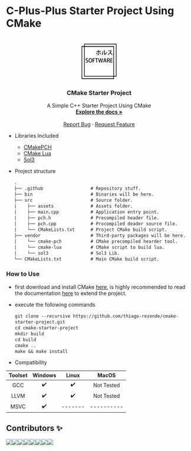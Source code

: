 # C-Plus-Plus Starter Project Using CMake

<!-- PROJECT LOGO -->
<br />
<div align="center">
  <a href="https://github.com/thiago-rezende/cmake-starter-project">
    <img src=".gitlab/logo.png" alt="Logo" width="100" height="100">
  </a>

  <h3 align="center">CMake Starter Project</h3>

  <p align="center">
    A Simple C++ Starter Project Using CMake
    <br />
    <a href="#how-to-use"><strong>Explore the docs »</strong></a>
    <br />
    <br />
    <a href="https://github.com/thiago-rezende/cmake-starter-project/issues">Report Bug</a>
    ·
    <a href="https://github.com/thiago-rezende/cmake-starter-project/issues">Request Feature</a>
  </p>
</div>

 - Libraries Included
   - [CMakePCH][cmake-pch-url]
   - [CMake Lua][cmake-lua-url]
   - [Sol3][sol3-url]

 - Project structure
 ```
    .
    ├── .github                  # Repository stuff.
    ├── bin                      # Binaries will be here.
    ├── src                      # Source folder.
    |    ├── assets              # Assets folder.
    |    ├── main.cpp            # Application entry point.
    |    ├── pch.h               # Precompiled header file.
    |    ├── pch.cpp             # Procompiled deader source file.
    |    └── CMakeLists.txt      # Project CMake build script.
    ├── vendor                   # Third-party packages will be here.
    |    └── cmake-pch           # CMake precompiled hearder tool.
    |    └── cmake-lua           # CMake script to build lua.
    |    └── sol3                # Sol3 Lib.
    └── CMakeLists.txt           # Main CMake build script.
```
 ### How to Use
 - first download and install CMake [here][cmake-url], is highly recommended to read the documentation [here](https://cmake.org/cmake-tutorial/) to extend the project.
 - execute the following commands

     ```
     git clone --recursive https://github.com/thiago-rezende/cmake-starter-project.git
     cd cmake-starter-project
     mkdir build
     cd build
     cmake ..
     make && make install
     ```

 - Compatibility

 | Toolset  |    Windows    |     Linux     |     MacOS     |
 |:--------:|:-------------:|:-------------:|:-------------:|
 | GCC      |       ✔️      |    ✔️        |   Not Tested  |
 | LLVM     |       ✔️      |    ✔️        |   Not Tested  |
 | MSVC     |       ✔️      |    -------   |   ----------  |

[cmake-url]: https://cmake.org/
[cmake-pch-url]: https://github.com/larsch/cmake-precompiled-header.git
[cmake-lua-url]: https://gitlab.com/thiago-rezende/cmake-lua.git
[sol3-url]: https://github.com/thephd/sol2

## Contributors ✨

[![](https://sourcerer.io/fame/thiago-rezende/thiago-rezende/cmake-starter-project/images/0)](https://sourcerer.io/fame/thiago-rezende/thiago-rezende/cmake-starter-project/links/0)[![](https://sourcerer.io/fame/thiago-rezende/thiago-rezende/cmake-starter-project/images/1)](https://sourcerer.io/fame/thiago-rezende/thiago-rezende/cmake-starter-project/links/1)[![](https://sourcerer.io/fame/thiago-rezende/thiago-rezende/cmake-starter-project/images/2)](https://sourcerer.io/fame/thiago-rezende/thiago-rezende/cmake-starter-project/links/2)[![](https://sourcerer.io/fame/thiago-rezende/thiago-rezende/cmake-starter-project/images/3)](https://sourcerer.io/fame/thiago-rezende/thiago-rezende/cmake-starter-project/links/3)[![](https://sourcerer.io/fame/thiago-rezende/thiago-rezende/cmake-starter-project/images/4)](https://sourcerer.io/fame/thiago-rezende/thiago-rezende/cmake-starter-project/links/4)[![](https://sourcerer.io/fame/thiago-rezende/thiago-rezende/cmake-starter-project/images/5)](https://sourcerer.io/fame/thiago-rezende/thiago-rezende/cmake-starter-project/links/5)[![](https://sourcerer.io/fame/thiago-rezende/thiago-rezende/cmake-starter-project/images/6)](https://sourcerer.io/fame/thiago-rezende/thiago-rezende/cmake-starter-project/links/6)[![](https://sourcerer.io/fame/thiago-rezende/thiago-rezende/cmake-starter-project/images/7)](https://sourcerer.io/fame/thiago-rezende/thiago-rezende/cmake-starter-project/links/7)
